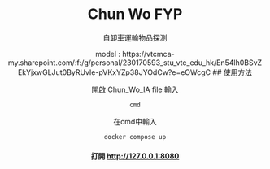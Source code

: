 <h1 align="center"><b>Chun Wo FYP</b></h1>

<p align="center">自卸車運輸物品探測</p>

<main style="text-align: center;">
<span> model : https://vtcmca-my.sharepoint.com/:f:/g/personal/230170593_stu_vtc_edu_hk/En54lh0BSvZEkYjxwGLJut0ByRUvIe-pVKxYZp38JYOdCw?e=eOWcgC </span>
## 使用方法
 
開啟 Chun_Wo_IA file 輸入
```bash
cmd
```

在cmd中輸入
```bash
docker compose up
```

#### 打開 http://127.0.0.1:8080
</main>




